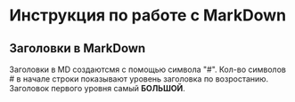 # Инструкция по работе с MarkDown


## Заголовки в MarkDown
Заголовки в MD создаютсмя с помощью символа "#". Кол-во символов # в начале строки показывают уровень заголовка по возростанию. Заголовок первого уровня самый **БОЛЬШОЙ**.